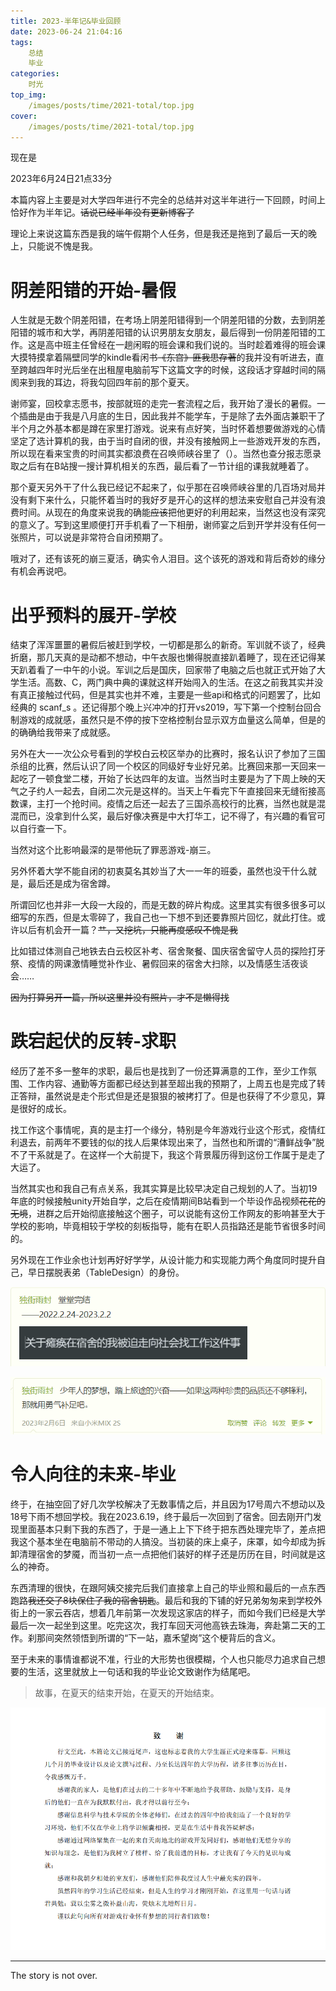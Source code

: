 ```yaml
---
title: 2023-半年记&毕业回顾
date: 2023-06-24 21:04:16
tags:
	总结
	毕业
categories:
	时光
top_img:
    /images/posts/time/2021-total/top.jpg
cover:
    /images/posts/time/2021-total/top.jpg
---
```




现在是

2023年6月24日21点33分

本篇内容上主要是对大学四年进行不完全的总结并对这半年进行一下回顾，时间上恰好作为半年记。~~话说已经半年没有更新博客了~~

理论上来说这篇东西是我的端午假期个人任务，但是我还是拖到了最后一天的晚上，只能说不愧是我。

# 阴差阳错的开始-暑假

人生就是无数个阴差阳错，在考场上阴差阳错得到一个阴差阳错的分数，去到阴差阳错的城市和大学，再阴差阳错的认识男朋友女朋友，最后得到一份阴差阳错的工作。这是高中班主任曾经在一趟闲暇的班会课和我们说的。当时趁着难得的班会课大摸特摸拿着隔壁同学的kindle看闲书~~《东宫》匪我思存著~~的我并没有听进去，直至跨越四年时光后坐在出租屋电脑前写下这篇文字的时候，这段话才穿越时间的隔阂来到我的耳边，将我勾回四年前的那个夏天。

谢师宴，回校拿志愿书，按部就班的走完一套流程之后，我开始了漫长的暑假。一个插曲是由于我是八月底的生日，因此我并不能学车，于是除了去外面店兼职干了半个月之外基本都是蹲在家里打游戏。说来有点好笑，当时怀着想要做游戏的心情坚定了选计算机的我，由于当时自闭的很，并没有接触网上一些游戏开发的东西，所以现在看来宝贵的时间其实都浪费在召唤师峡谷里了（）。当然也查分报志愿录取之后有在B站搜一搜计算机相关的东西，最后看了一节计组的课我就睡着了。

那个夏天另外干了什么我已经记不起来了，似乎那在召唤师峡谷里的几百场对局并没有剩下来什么，只能怀着当时的我好歹是开心的这样的想法来安慰自己并没有浪费时间。从现在的角度来说我的确能~~应该~~把他更好的利用起来，当然这也没有深究的意义了。写到这里顺便打开手机看了一下相册，谢师宴之后到开学并没有任何一张照片，可以说是非常符合自闭预期了。

哦对了，还有该死的崩三夏活，确实令人泪目。这个该死的游戏和背后奇妙的缘分有机会再说吧。



# 出乎预料的展开-学校

结束了浑浑噩噩的暑假后被赶到学校，一切都是那么的新奇。军训就不谈了，经典折磨，那几天真的是动都不想动，中午衣服也懒得脱直接趴着睡了，现在还记得某天趴着看了一中午的小说。军训之后是国庆，回家带了电脑之后也就正式开始了大学生活。高数、C，两门典中典的课就这样开始闯入的生活。在这之前我其实并没有真正接触过代码，但是其实也并不难，主要是一些api和格式的问题罢了，比如经典的 scanf_s 。还记得那个晚上兴冲冲的打开vs2019，写下第一个控制台回合制游戏的成就感，虽然只是不停的按下空格控制台显示双方血量这么简单，但是的的确确给我带来了成就感。

另外在大一一次公众号看到的学校白云校区举办的比赛时，报名认识了参加了三国杀组的比赛，然后认识了同一个校区的同级好专业好兄弟。比赛回来那一天回来一起吃了一顿食堂二楼，开始了长达四年的友谊。当然当时主要是为了下周上映的天气之子约人一起去，自闭二次元是这样的。当天上午看完下午直接回来无缝衔接高数课，主打一个抢时间。疫情之后还一起去了三国杀高校行的比赛，当然也就是混混而已，没拿到什么奖，最后好像决赛是中大打华工，记不得了，有兴趣的看官可以自行查一下。

当然对这个比影响最深的是带他玩了罪恶游戏-崩三。

另外怀着大学不能自闭的初衷莫名其妙当了大一一年的班委，虽然也没干什么就是，最后还是成为宿舍蹲。

所谓回忆也并非一大段一大段的，而是无数的碎片构成。这里其实有很多很多可以细写的东西，但是太零碎了，我自己也一下想不到还要靠照片回忆，就此打住。或许以后有机会开一篇？~~艹，又挖坑，只能再度感叹不愧是我~~

比如错过体测自己地铁去白云校区补考、宿舍聚餐、国庆宿舍留守人员的探险打牙祭、疫情的网课激情睡觉补作业、暑假回来的宿舍大扫除，以及情感生活夜谈会……

~~因为打算另开一篇，所以这里并没有照片，才不是懒得找~~

# 跌宕起伏的反转-求职

经历了差不多一整年的求职，最后也是找到了一份还算满意的工作，至少工作氛围、工作内容、通勤等方面都已经达到甚至超出我的预期了，上周五也是完成了转正答辩，虽然说是走个形式但是还是狠狠的被拷打了。但是也获得了不少意见，算是很好的成长。

找工作这个事情呢，真的是主打一个缘分，特别是今年游戏行业这个形式，疫情红利退去，前两年不要钱的似的找人后果体现出来了，当然也和所谓的“漕鲜战争”脱不了干系就是了。在这样一个大前提下，我这个背景履历得到这份工作属于是走了大运了。

当然其实也和我自己有点关系，我其实算是比较早决定自己规划的人了。当初19年底的时候接触unity开始自学，之后在疫情期间B站看到一个毕设作品视频~~花花的无境~~，进群之后开始彻底接触这个圈子，可以说能有这份工作网友的影响甚至大于学校的影响，毕竟相较于学校的刻板指导，能有在职人员指路还是能节省很多时间的。

另外现在工作业余也计划再好好学学，从设计能力和实现能力两个角度同时提升自己，早日摆脱表弟（TableDesign）的身份。

![终于有班上了](/images/posts/time/2023-half/end.jpg)



![开始成为社畜](/images/posts/time/2023-half/start.jpg)

# 令人向往的未来-毕业

终于，在抽空回了好几次学校解决了无数事情之后，并且因为17号周六不想动以及18号下雨不想回学校。我在2023.6.19，终于最后一次回到了宿舍。回去刚开门发现里面基本只剩下我的东西了，于是一通上上下下终于把东西处理完毕了，差点把我这个基本坐在电脑前不带动的人搞没。当初装的床上桌子，床罩，如今却成为拆卸清理宿舍的梦魇，而当初一点一点把他们装好的样子还是历历在目，时间就是这么的神奇。

东西清理的很快，在跟阿姨交接完后我们直接拿上自己的毕业照和最后的一点东西跑路~~我还交了8块保住了我的宿舍钥匙~~。最后和我的下铺的好兄弟匆匆来到学校外街上的一家云吞店，想着几年前第一次发现这家店的样子，而如今我们已经是大学最后一次一起坐到这里。吃完这次，我打车回天河他高铁去珠海，奔赴第二天的工作。刹那间突然领悟到所谓的“下一站，嘉禾望岗”这个梗背后的含义。

至于未来的事情谁都说不准，行业的大形势也很模糊，个人也只能尽力追求自己想要的生活，这里就放上一句话和我的毕业论文致谢作为结尾吧。



> 故事，在夏天的结束开始，在夏天的开始结束。

![再见](/images/posts/time/2023-half/thank.jpg)





<!-- more -->

---

The story is not over.

